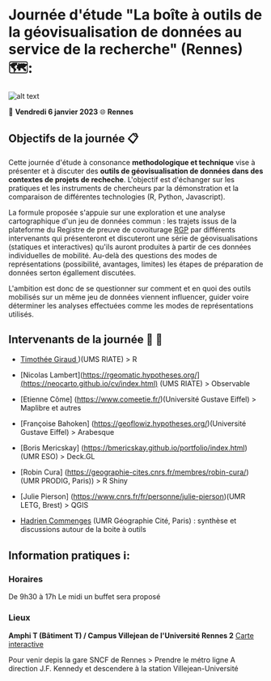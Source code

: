 # Journée d'étude "La boîte à outils de la géovisualisation de données au service de la recherche" (Rennes) 🗺️: 

![alt text](https://raw.githubusercontent.com/magisAR9/JEGeovizRennes/main/JEGEOVIZ.JPG)

:calendar: **Vendredi 6 janvier 2023**
:globe_with_meridians: **Rennes**


## Objectifs de la journée :clipboard:

Cette journée d'étude à consonance **methodologique et technique** vise à présenter et à discuter des **outils de géovisualisation de données dans des contextes de projets de recheche**. L'objectif est d'échanger sur les pratiques et les instruments de chercheurs par la démonstration et la comparaison de différentes technologies (R, Python, Javascript). 

La formule proposée s'appuie sur une exploration et une analyse cartographique d'un jeu de données commun : les trajets issus de la plateforme du Registre de preuve de covoiturage [RGP](https://covoiturage.beta.gouv.fr/) par différents intervenants qui présenteront et discuteront une série de géovisualisations (statiques et interactives) qu'ils auront produites à partir de ces données individuelles de mobilité. Au-delà des questions des modes de représentations (possibilité, avantages, limites) les étapes de préparation de données serton égallement discutées.


L'ambition est donc de se questionner sur comment et en quoi des outils mobilisés sur un même jeu de données viennent influencer, guider voire déterminer les analyses effectuées comme les modes de représentations utilisés.


## Intervenants de la journée :woman: :man:

* [Timothée Giraud ](https://rgeomatic.hypotheses.org/))(UMS RIATE) > R 

* [Nicolas Lambert](https://rgeomatic.hypotheses.org/](https://neocarto.github.io/cv/index.html) (UMS RIATE) > Observable 

* [Etienne Côme] (https://www.comeetie.fr/)(Université Gustave Eiffel) > Maplibre et autres 

* [Françoise Bahoken] (https://geoflowiz.hypotheses.org/)(Université Gustave Eiffel) > Arabesque 

* [Boris Mericskay] (https://bmericskay.github.io/portfolio/index.html)(UMR ESO) > Deck.GL 

* [Robin Cura] (https://geographie-cites.cnrs.fr/membres/robin-cura/)(UMR PRODIG, Paris)) > R Shiny 

* [Julie Pierson] (https://www.cnrs.fr/fr/personne/julie-pierson)(UMR LETG, Brest) > QGIS 

* [Hadrien Commenges](https://geographie-cites.cnrs.fr/membres/hadrien-commenges/)
 (UMR Géographie Cité, Paris) : synthèse et discussions autour de la boite à outils  

## Information pratiques ℹ️: 

### Horaires 

De 9h30 à 17h
Le midi un buffet sera proposé

### Lieux 

**Amphi T (Bâtiment T) / Campus Villejean de l'Université Rennes 2** [Carte interactive]([https://link-url-here.org](http://umap.openstreetmap.fr/fr/map/je-geoviz-rennes_828286))

Pour venir depis la gare SNCF de Rennes > Prendre le métro ligne A direction J.F. Kennedy et descendere à la station Villejean-Université



